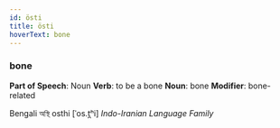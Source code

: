 ```yaml
---
id: östi
title: östi
hoverText: bone
---
```


### bone

**Part of Speech**: Noun
**Verb**: to be a bone
**Noun**: bone
**Modifier**: bone-related

Bengali অস্থি osthi [ˈos.t̪ʰi]
*Indo-Iranian Language Family*